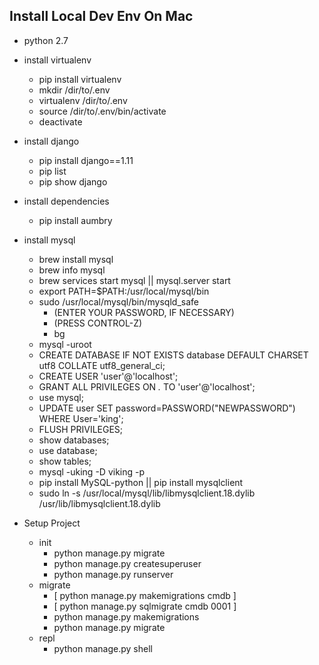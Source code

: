 ## Install Local Dev Env On Mac

- python 2.7
- install virtualenv
  - pip install virtualenv
  - mkdir /dir/to/.env
  - virtualenv /dir/to/.env
  - source /dir/to/.env/bin/activate
  - deactivate
- install django
  - pip install django==1.11
  - pip list
  - pip show django
- install dependencies  
  - pip install aumbry 
- install mysql  
  - brew install mysql 
  - brew info mysql
  - brew services start mysql || mysql.server start
  - export PATH=$PATH:/usr/local/mysql/bin
  - sudo /usr/local/mysql/bin/mysqld_safe
    - (ENTER YOUR PASSWORD, IF NECESSARY)
    - (PRESS CONTROL-Z)
    - bg
  - mysql -uroot
  - CREATE DATABASE IF NOT EXISTS database DEFAULT CHARSET utf8 COLLATE utf8_general_ci;
  - CREATE USER 'user'@'localhost';
  - GRANT ALL PRIVILEGES ON *.* TO 'user'@'localhost';
  - use mysql;
  - UPDATE user SET password=PASSWORD("NEWPASSWORD") WHERE User='king';
  - FLUSH PRIVILEGES;
  - show databases;
  - use database;
  - show tables;
  - mysql -uking -D viking -p
  - pip install MySQL-python || pip install mysqlclient 
  - sudo ln -s /usr/local/mysql/lib/libmysqlclient.18.dylib /usr/lib/libmysqlclient.18.dylib

- Setup Project
  - init 
    - python manage.py migrate
    - python manage.py createsuperuser
    - python manage.py runserver
  - migrate
    - [ python manage.py makemigrations cmdb ]
    - [ python manage.py sqlmigrate cmdb 0001 ]
    - python manage.py makemigrations
    - python manage.py migrate  
  - repl
    - python manage.py shell  
